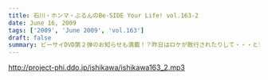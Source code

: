 ```yaml
---
title: 石川・ホンマ・ぶるんのBe-SIDE Your Life! vol.163-2
date: June 16, 2009
tags: ['2009', 'June 2009', 'vol.163']
draft: false
summary: ビーサイDVD第２弾のお知らせも満載！？昨日はロケが敢行されたりして・・・と音声配信のみならぬ動きが多発しています。NAMAE
---
```


http://project-phi.ddo.jp/ishikawa/ishikawa163_2.mp3